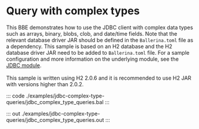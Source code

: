# Query with complex types

This BBE demonstrates how to use the JDBC client with complex data types
such as arrays, binary, blobs, clob, and date/time fields. Note that the
relevant database driver JAR should be defined in the `Ballerina.toml` file as a dependency.
This sample is based on an H2 database and the H2 database driver JAR need to be added to `Ballerina.toml` file.
For a sample configuration and more information on the underlying module, see the [JDBC module](https://docs.central.ballerina.io/ballerinax/java.jdbc/latest/).<br><br>
This sample is written using H2 2.0.6 and it is recommended to use H2 JAR with versions higher than 2.0.2.

::: code ./examples/jdbc-complex-type-queries/jdbc_complex_type_queries.bal :::

::: out ./examples/jdbc-complex-type-queries/jdbc_complex_type_queries.out :::